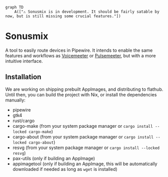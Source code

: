```mermaid
graph TD
    A(["⚠️ Sonusmix is in development. It should be fairly satable by now, but is still missing some crucial features."])
```

# Sonusmix
A tool to easily route devices in Pipewire. It intends to enable the same features and workflows as [Voicemeeter](https://vb-audio.com/Voicemeeter/) or [Pulsemeeter](https://github.com/theRealCarneiro/pulsemeeter), but with a more intuitive interface.

## Installation
We are working on shipping prebuilt AppImages, and distributing to flathub. Until then, you can build the project with Nix, or install the dependencies manually:
- pipewire
- gtk4
- rust/cargo
- cargo-make (from your system package manager or `cargo install --locked cargo-make`)
- cargo-about (from your system package manager or `cargo install --locked cargo-about`)
- resvg (from your system package manager or `cargo install --locked resvg`)
- pax-utils (only if building an AppImage)
- appimagetool (only if building an AppImage, this will be automatically downloaded if needed as long as `wget` is installed)
